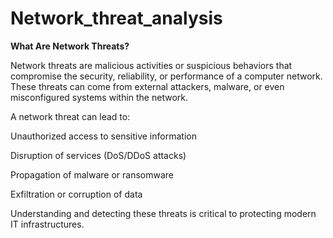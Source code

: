 # Network_threat_analysis
**What Are Network Threats?**

Network threats are malicious activities or suspicious behaviors that compromise the security, reliability, or performance of a computer network. These threats can come from external attackers, malware, or even misconfigured systems within the network.

A network threat can lead to:

Unauthorized access to sensitive information

Disruption of services (DoS/DDoS attacks)

Propagation of malware or ransomware

Exfiltration or corruption of data

Understanding and detecting these threats is critical to protecting modern IT infrastructures.
